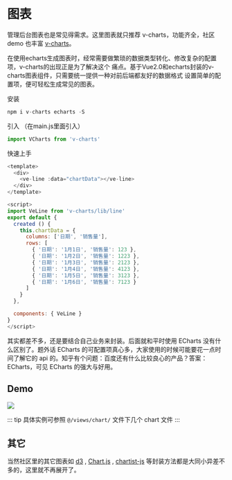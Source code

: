 # 图表



管理后台图表也是常见得需求。这里图表就只推荐 v-charts，功能齐全，社区 demo 也丰富 [v-charts](https://v-charts.js.org/)。

在使用echarts生成图表时，经常需要做繁琐的数据类型转化、修改复杂的配置项，v-charts的出现正是为了解决这个 痛点。基于Vue2.0和echarts封装的v-charts图表组件，只需要统一提供一种对前后端都友好的数据格式 设置简单的配置项，便可轻松生成常见的图表。


安装
```js
npm i v-charts echarts -S
```
引入 （在main.js里面引入）
```js
import VCharts from 'v-charts'
```

快速上手
```js
<template>
  <div>
    <ve-line :data="chartData"></ve-line>
  </div>
</template>

<script>
import VeLine from 'v-charts/lib/line'
export default {
  created () {
    this.chartData = {
      columns: ['日期', '销售量'],
      rows: [
        { '日期': '1月1日', '销售量': 123 },
        { '日期': '1月2日', '销售量': 1223 },
        { '日期': '1月3日', '销售量': 2123 },
        { '日期': '1月4日', '销售量': 4123 },
        { '日期': '1月5日', '销售量': 3123 },
        { '日期': '1月6日', '销售量': 7123 }
      ]
    }
  },

  components: { VeLine }
}
</script>
```


其实都差不多，还是要结合自己业务来封装。后面就和平时使用 ECharts 没有什么区别了。题外话 ECharts 的可配置项真心多，大家使用的时候可能要花一点时间了解它的 api 的。知乎有个问题：百度还有什么比较良心的产品？答案：ECharts，可见 ECharts 的强大与好用。

## Demo
![](https://mgbq.github.io/onlinePreview/nxmin-charts.gif)

::: tip
具体实例可参照 `@/views/chart/` 文件下几个 chart 文件
:::

## 其它

当然社区里的其它图表如 [d3](https://github.com/d3/d3) , [Chart.js](https://github.com/chartjs/Chart.js) , [chartist-js](https://github.com/gionkunz/chartist-js) 等封装方法都是大同小异差不多的，这里就不再展开了。
